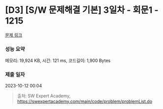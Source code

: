 # [D3] [S/W 문제해결 기본] 3일차 - 회문1 - 1215 

[문제 링크](https://swexpertacademy.com/main/code/problem/problemDetail.do?contestProbId=AV14QpAaAAwCFAYi) 

### 성능 요약

메모리: 19,924 KB, 시간: 121 ms, 코드길이: 1,900 Bytes

### 제출 일자

2023-10-12 00:04



> 출처: SW Expert Academy, https://swexpertacademy.com/main/code/problem/problemList.do